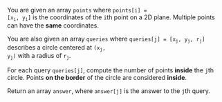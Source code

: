 You are given an array `points` where <code>points[i] = [x<sub>i</sub>, y<sub>i</sub>]</code> is the coordinates of the `i`th point on a 2D plane. Multiple points can have the **same** coordinates.

You are also given an array `queries` where <code>queries[j] = [x<sub>j</sub>, y<sub>j</sub>, r<sub>j</sub>]</code> describes a circle centered at <code>(x<sub>j</sub>, y<sub>j</sub>)</code> with a radius of <code>r<sub>j</sub></code>.

For each query `queries[j]`, compute the number of points **inside** the `j`th circle. Points **on the border** of the circle are considered **inside**.

Return an array `answer`, where `answer[j]` is the answer to the `j`th query.